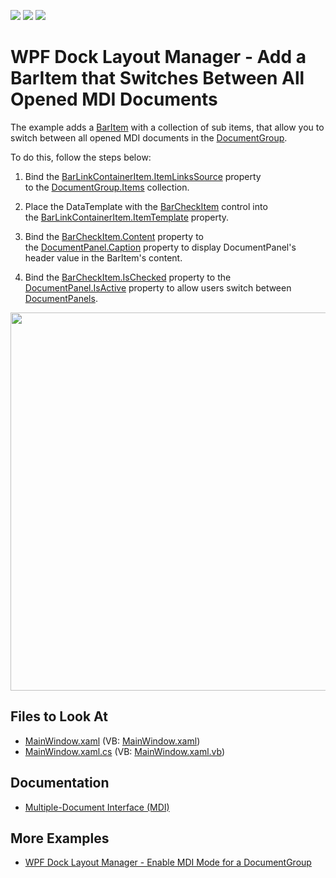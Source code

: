 <!-- default badges list -->
![](https://img.shields.io/endpoint?url=https://codecentral.devexpress.com/api/v1/VersionRange/128642883/21.1.5%2B)
[![](https://img.shields.io/badge/Open_in_DevExpress_Support_Center-FF7200?style=flat-square&logo=DevExpress&logoColor=white)](https://supportcenter.devexpress.com/ticket/details/T192029)
[![](https://img.shields.io/badge/📖_How_to_use_DevExpress_Examples-e9f6fc?style=flat-square)](https://docs.devexpress.com/GeneralInformation/403183)
<!-- default badges end -->

# WPF Dock Layout Manager - Add a BarItem that Switches Between All Opened MDI Documents

The example adds a [BarItem](https://docs.devexpress.com/WPF/DevExpress.Xpf.Bars.BarItem) with a collection of sub items, that allow you to switch between all opened MDI documents in the [DocumentGroup](https://docs.devexpress.com/WPF/DevExpress.Xpf.Docking.DocumentGroup).

To do this, follow the steps below: 

1. Bind the [BarLinkContainerItem.ItemLinksSource](https://docs.devexpress.com/WPF/DevExpress.Xpf.Bars.BarLinkContainerItem.ItemLinksSource) property to the [DocumentGroup.Items](https://docs.devexpress.com/WPF/DevExpress.Xpf.Docking.LayoutGroup.Items) collection.

1. Place the DataTemplate with the [BarCheckItem](https://docs.devexpress.com/WPF/DevExpress.Xpf.Bars.BarCheckItem) control into the [BarLinkContainerItem.ItemTemplate](https://docs.devexpress.com/WPF/DevExpress.Xpf.Bars.BarLinkContainerItem.ItemTemplate) property.

1. Bind the [BarCheckItem.Content](https://docs.devexpress.com/WPF/DevExpress.Xpf.Bars.BarItem.Content) property to the [DocumentPanel.Caption](https://docs.devexpress.com/WPF/DevExpress.Xpf.Docking.BaseLayoutItem.Caption) property to display DocumentPanel's header value in the BarItem's content.

1. Bind the [BarCheckItem.IsChecked](https://docs.devexpress.com/WPF/DevExpress.Xpf.Bars.BarCheckItem.IsChecked) property to the [DocumentPanel.IsActive](https://docs.devexpress.com/WPF/DevExpress.Xpf.Docking.BaseLayoutItem.IsActive) property to allow users switch between [DocumentPanels](https://docs.devexpress.com/WPF/DevExpress.Xpf.Docking.DocumentPanel).


<img src="https://user-images.githubusercontent.com/12169834/175315170-4119eed7-965d-4f92-9da1-89bf5f907750.png" width=605px/>

<!-- default file list -->
## Files to Look At

* [MainWindow.xaml](./CS/dxSample/MainWindow.xaml) (VB: [MainWindow.xaml](./VB/dxSample/MainWindow.xaml))
* [MainWindow.xaml.cs](./CS/dxSample/MainWindow.xaml.cs) (VB: [MainWindow.xaml.vb](./VB/dxSample/MainWindow.xaml.vb))
<!-- default file list end -->

## Documentation 

- [Multiple-Document Interface (MDI)](https://docs.devexpress.com/WPF/7209)

## More Examples

- [WPF Dock Layout Manager - Enable MDI Mode for a DocumentGroup](https://github.com/DevExpress-Examples/wpf-docklayoutmanager-enable-a-documentgroups-mdi-mode)
